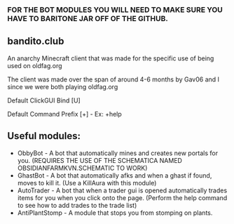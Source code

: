 ### FOR THE BOT MODULES YOU WILL NEED TO MAKE SURE YOU HAVE TO BARITONE JAR OFF OF THE GITHUB.

## bandito.club
An anarchy Minecraft client that was made for the specific use of being used on oldfag.org

The client was made over the span of around 4-6 months by Gav06 and I since we were both playing oldfag.org

Default ClickGUI Bind [U]

Default Command Prefix [+] - Ex: +help

## Useful modules:
* ObbyBot - A bot that automatically mines and creates new portals for you. (REQUIRES THE USE OF THE SCHEMATICA NAMED OBSIDIANFARMKVN.SCHEMATIC TO WORK)
* GhastBot - A bot that automatically afks and when a ghast if found, moves to kill it. (Use a KillAura with this module)
* AutoTrader - A bot that when a trader gui is opened automatically trades items for you when you click onto the page. (Perform the help command to see how to add trades to the trade list)
* AntiPlantStomp - A module that stops you from stomping on plants.
